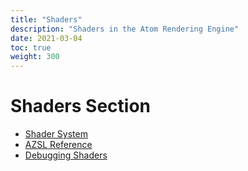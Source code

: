 ```yaml
---
title: "Shaders"
description: "Shaders in the Atom Rendering Engine"
date: 2021-03-04
toc: true
weight: 300
---
```


# Shaders Section
- [Shader System](shader-system.md)
- [AZSL Reference](azsl-reference/_index.md)
- [Debugging Shaders](debugging-shaders.md)

